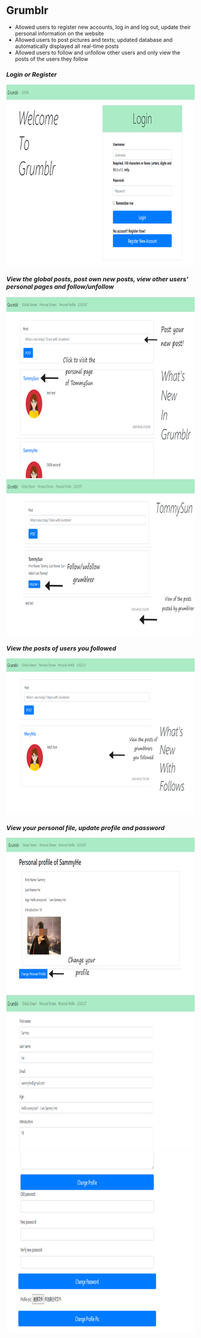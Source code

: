 # Grumblr
* Allowed users to register new accounts, log in and log out, update their personal information on the website
* Allowed users to post pictures and texts; updated database and automatically displayed all real-time posts
* Allowed users to follow and unfollow other users and only view the posts of the users they follow

### *Login or Register*
<img src="https://github.com/TinaCXu/Grumblr/blob/master/Readme_pics/login.png" width="900" height="484" />

### *View the global posts, post own new posts, view other users' personal pages and follow/unfollow*
<img src="https://github.com/TinaCXu/Grumblr/blob/master/Readme_pics/global_stream_fin.png" width="900" height="484" />
<img src="https://github.com/TinaCXu/Grumblr/blob/master/Readme_pics/personal_fin.png" width="900" height="416" />

### *View the posts of users you followed*
<img src="https://github.com/TinaCXu/Grumblr/blob/master/Readme_pics/personal_stream_fin.png" width="900" height="416" />

### *View your personal file, update profile and password*
<img src="https://github.com/TinaCXu/Grumblr/blob/master/Readme_pics/personal_profile_fin.png" width="900" height="416" />
<img src="https://github.com/TinaCXu/Grumblr/blob/master/Readme_pics/change_profile1.png" width="900" height="416" />
<img src="https://github.com/TinaCXu/Grumblr/blob/master/Readme_pics/change_profile2.png" width="900" height="484" />
